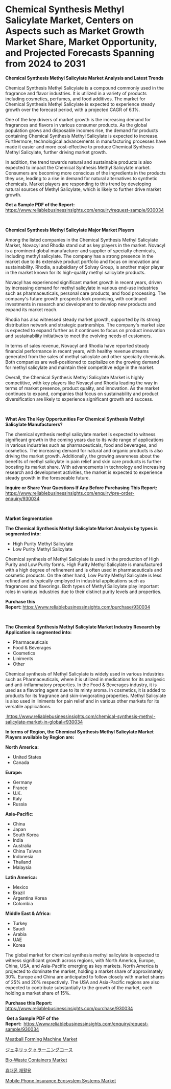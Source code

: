 <p><h1>Chemical Synthesis Methyl Salicylate Market, Centers on Aspects such as Market Growth Market Share, Market Opportunity, and Projected Forecasts Spanning from 2024 to 2031</h1></p><p><strong>Chemical Synthesis Methyl Salicylate Market Analysis and Latest Trends</strong></p>
<p><p>Chemical Synthesis Methyl Salicylate is a compound commonly used in the fragrance and flavor industries. It is utilized in a variety of products including cosmetics, perfumes, and food additives. The market for Chemical Synthesis Methyl Salicylate is expected to experience steady growth over the forecast period, with a projected CAGR of 6.1%. </p><p>One of the key drivers of market growth is the increasing demand for fragrances and flavors in various consumer products. As the global population grows and disposable incomes rise, the demand for products containing Chemical Synthesis Methyl Salicylate is expected to increase. Furthermore, technological advancements in manufacturing processes have made it easier and more cost-effective to produce Chemical Synthesis Methyl Salicylate, further driving market growth.</p><p>In addition, the trend towards natural and sustainable products is also expected to impact the Chemical Synthesis Methyl Salicylate market. Consumers are becoming more conscious of the ingredients in the products they use, leading to a rise in demand for natural alternatives to synthetic chemicals. Market players are responding to this trend by developing natural sources of Methyl Salicylate, which is likely to further drive market growth.</p></p>
<p><strong>Get a Sample PDF of the Report:&nbsp;</strong> <a href="https://www.reliablebusinessinsights.com/enquiry/request-sample/930034">https://www.reliablebusinessinsights.com/enquiry/request-sample/930034</a></p>
<p>&nbsp;</p>
<p><strong>Chemical Synthesis Methyl Salicylate Major Market Players</strong></p>
<p><p>Among the listed companies in the Chemical Synthesis Methyl Salicylate Market, Novacyl and Rhodia stand out as key players in the market. Novacyl is a prominent global manufacturer and supplier of specialty chemicals, including methyl salicylate. The company has a strong presence in the market due to its extensive product portfolio and focus on innovation and sustainability. Rhodia, a subsidiary of Solvay Group, is another major player in the market known for its high-quality methyl salicylate products.</p><p>Novacyl has experienced significant market growth in recent years, driven by increasing demand for methyl salicylate in various end-use industries such as pharmaceuticals, personal care products, and food processing. The company's future growth prospects look promising, with continued investments in research and development to develop new products and expand its market reach.</p><p>Rhodia has also witnessed steady market growth, supported by its strong distribution network and strategic partnerships. The company's market size is expected to expand further as it continues to focus on product innovation and sustainability initiatives to meet the evolving needs of customers.</p><p>In terms of sales revenue, Novacyl and Rhodia have reported steady financial performance in recent years, with healthy revenue streams generated from the sales of methyl salicylate and other specialty chemicals. Both companies are well-positioned to capitalize on the growing demand for methyl salicylate and maintain their competitive edge in the market.</p><p>Overall, the Chemical Synthesis Methyl Salicylate Market is highly competitive, with key players like Novacyl and Rhodia leading the way in terms of market presence, product quality, and innovation. As the market continues to expand, companies that focus on sustainability and product diversification are likely to experience significant growth and success.</p></p>
<p>&nbsp;</p>
<p><strong>What Are The Key Opportunities For Chemical Synthesis Methyl Salicylate Manufacturers?</strong></p>
<p><p>The chemical synthesis methyl salicylate market is expected to witness significant growth in the coming years due to its wide range of applications in various industries such as pharmaceuticals, food and beverages, and cosmetics. The increasing demand for natural and organic products is also driving the market growth. Additionally, the growing awareness about the benefits of methyl salicylate in pain relief and skin care products is further boosting its market share. With advancements in technology and increasing research and development activities, the market is expected to experience steady growth in the foreseeable future.</p></p>
<p><strong>Inquire or Share Your Questions If Any Before Purchasing This Report:</strong> <a href="https://www.reliablebusinessinsights.com/enquiry/pre-order-enquiry/930034">https://www.reliablebusinessinsights.com/enquiry/pre-order-enquiry/930034</a></p>
<p>&nbsp;</p>
<p><strong>Market Segmentation</strong></p>
<p><strong>The Chemical Synthesis Methyl Salicylate Market Analysis by types is segmented into:</strong></p>
<p><ul><li>High Purity Methyl Salicylate</li><li>Low Purity Methyl Salicylate</li></ul></p>
<p><p>Chemical synthesis of Methyl Salicylate is used in the production of High Purity and Low Purity forms. High Purity Methyl Salicylate is manufactured with a high degree of refinement and is often used in pharmaceuticals and cosmetic products. On the other hand, Low Purity Methyl Salicylate is less refined and is typically employed in industrial applications such as fragrances and flavorings. Both types of Methyl Salicylate play important roles in various industries due to their distinct purity levels and properties.</p></p>
<p><strong>Purchase this Report:&nbsp;</strong><a href="https://www.reliablebusinessinsights.com/purchase/930034">https://www.reliablebusinessinsights.com/purchase/930034</a></p>
<p>&nbsp;</p>
<p><strong>The Chemical Synthesis Methyl Salicylate Market Industry Research by Application is segmented into:</strong></p>
<p><ul><li>Pharmaceuticals</li><li>Food & Beverages</li><li>Cosmetics</li><li>Liniments</li><li>Other</li></ul></p>
<p><p>Chemical synthesis of Methyl Salicylate is widely used in various industries such as Pharmaceuticals, where it is utilized in medications for its analgesic and anti-inflammatory properties. In the Food & Beverages industry, it is used as a flavoring agent due to its minty aroma. In cosmetics, it is added to products for its fragrance and skin-invigorating properties. Methyl Salicylate is also used in liniments for pain relief and in various other markets for its versatile applications.</p></p>
<p><a href="https://www.reliablebusinessinsights.com/chemical-synthesis-methyl-salicylate-market-in-global-r930034">&nbsp;https://www.reliablebusinessinsights.com/chemical-synthesis-methyl-salicylate-market-in-global-r930034</a></p>
<p><strong>In terms of Region, the Chemical Synthesis Methyl Salicylate Market Players available by Region are:</strong></p>
<p>
    <p> <strong> North America: </strong>
        <ul>
            <li>United States</li>
            <li>Canada</li>
        </ul>
        </p> 
    <p> <strong> Europe: </strong>
        <ul>
            <li>Germany</li>
            <li>France</li>
            <li>U.K.</li>
            <li>Italy</li>
            <li>Russia</li>
        </ul>
        </p> 
    <p> <strong> Asia-Pacific: </strong>
        <ul>
            <li>China</li>
            <li>Japan</li>
            <li>South Korea</li>
            <li>India</li>
            <li>Australia</li>
            <li>China Taiwan</li>
            <li>Indonesia</li>
            <li>Thailand</li>
            <li>Malaysia</li>
        </ul>
        </p> 
    <p> <strong> Latin America: </strong>
        <ul>
            <li>Mexico</li>
            <li>Brazil</li>
            <li>Argentina Korea</li>
            <li>Colombia</li>
        </ul>
        </p> 
    <p> <strong> Middle East & Africa: </strong>
        <ul>
            <li>Turkey</li>
            <li>Saudi</li>
            <li>Arabia</li>
            <li>UAE</li>
            <li>Korea</li>
        </ul>
    </p>
    </p>
<p><p>The global market for chemical synthesis methyl salicylate is expected to witness significant growth across regions, with North America, Europe, China, USA, and Asia-Pacific emerging as key markets. North America is projected to dominate the market, holding a market share of approximately 30%. Europe and China are anticipated to follow closely with market shares of 25% and 20% respectively. The USA and Asia-Pacific regions are also expected to contribute substantially to the growth of the market, each holding a market share of 15%.</p></p>
<p><strong>Purchase this Report: </strong><a href="https://www.reliablebusinessinsights.com/purchase/930034">https://www.reliablebusinessinsights.com/purchase/930034</a></p>
<p>&nbsp;<strong>Get a Sample PDF of the Report:&nbsp;&nbsp;</strong><a href="https://www.reliablebusinessinsights.com/enquiry/request-sample/930034">https://www.reliablebusinessinsights.com/enquiry/request-sample/930034</a></p>
<p><strong></strong></p>
<p><p><a href="https://www.linkedin.com/pulse/meatball-forming-machine-market-trends-forecast-competitive-rncse">Meatball Forming Machine Market</a></p><p><a href="https://github.com/one-cool-chick/Market-Research-Report-List-1/blob/main/484767383814.md">ジェネリック e ラーニングコース</a></p><p><a href="https://github.com/changoleonlaverguenzanoexiste/Market-Research-Report-List-3/blob/main/bio-waste-containers-market.md">Bio-Waste Containers Market</a></p><p><a href="https://medium.com/@gladycecarter2022/%ED%9C%B4%EB%8C%80-%EC%A0%84%ED%99%94-%EC%9E%AC%ED%99%9C%EC%9A%A9-%EC%8B%9C%EC%9E%A5-%EC%A1%B0%EC%82%AC-%EB%B3%B4%EA%B3%A0%EC%84%9C-%EA%B7%B8-%EC%97%AD%EC%82%AC-%EB%B0%8F-2024%EB%85%84%EB%B6%80%ED%84%B0-2031%EB%85%84%EA%B9%8C%EC%A7%80%EC%9D%98-%EC%98%88%EC%B8%A1-dbcdab32aa8f">휴대폰 재활용</a></p><p><a href="https://github.com/dimitrishawkinswaynenp91rgz/Market-Research-Report-List-2/blob/main/mobile-phone-insurance-ecosystem-systems-market.md">Mobile Phone Insurance Ecosystem Systems Market</a></p></p>
